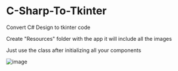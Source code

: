# C-Sharp-To-Tkinter
Convert C# Design to tkinter code

Create "Resources" folder with the app it will include all the images

Just use the class after initializing all your components

![image](https://user-images.githubusercontent.com/61450444/174487170-9508dc45-6246-44ce-a599-a4a5e9cc12ad.png)


